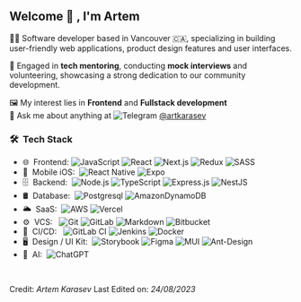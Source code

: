 

<h2> Welcome 👋 , I'm Artem</h2>

👨‍💻 Software developer based in Vancouver 🇨🇦, specializing in building user-friendly web applications, product design features and user interfaces.

🐤 Engaged in **tech mentoring**, conducting **mock interviews** and volunteering, showcasing a strong dedication to our community development.

🖼️ My interest lies in **Frontend** and **Fullstack development**  
💬 Ask me about anything at ![Telegram](https://img.shields.io/badge/Telegram-2CA5E0?style=flat&logo=telegram&logoColor=white) [@artkarasev](https://telegram.me/artkarasev)

<h3> 🛠 &nbsp;Tech Stack</h3>



- 🌐 &nbsp;Frontend:&nbsp;![JavaScript](https://img.shields.io/badge/javascript-%23323330.svg?style=flat&logo=javascript&logoColor=%23F7DF1E) ![React](https://img.shields.io/badge/-React-0A1A2F?style=flat&logo=react) ![Next.js](https://img.shields.io/badge/-Next.js-0A1A2F?style=flat&logo=next.js) ![Redux](https://img.shields.io/badge/redux-%23593d88.svg?style=flat&logo=redux&logoColor=white) ![SASS](https://img.shields.io/badge/SASS-hotpink.svg?style=flat&logo=SASS&logoColor=white)
- 📱 &nbsp;Mobile iOS:&nbsp; ![React Native](https://img.shields.io/badge/-React%20Native-0A1A2F?style=flat&logo=React&logoColor=00d8fd) ![Expo](https://img.shields.io/badge/expo-1C1E24?style=flat&logo=expo&logoColor=#D04A37)
- 🗄 &nbsp;Backend:&nbsp; ![Node.js](https://img.shields.io/badge/-Node.js-0A1A2F?style=flat&logo=node.js) ![TypeScript](https://img.shields.io/badge/typescript-%23007ACC.svg?style=flat&logo=typescript&logoColor=white) ![Express.js](https://img.shields.io/badge/express.js-%23404d59.svg?style=flat&logo=express&logoColor=%2361DAFB) ![NestJS](https://img.shields.io/badge/nestjs-%23E0234E.svg?style=flat&logo=nestjs&logoColor=white)
- 🛢 &nbsp;Database:&nbsp; ![Postgresql](https://img.shields.io/badge/-Postgresql-0A1A2F?style=flat&logo=postgresql) ![AmazonDynamoDB](https://img.shields.io/badge/Amazon%20DynamoDB-4053D6?style=flat&logo=Amazon%20DynamoDB&logoColor=white)
- 🌥️ &nbsp;SaaS:&nbsp; ![AWS](https://img.shields.io/badge/AWS-%23FF9900.svg?style=flat&logo=amazon-aws&logoColor=white) ![Vercel](https://img.shields.io/badge/vercel-%23000000.svg?style=flat&logo=vercel&logoColor=white)
- ⚙️ &nbsp;VCS: &nbsp; ![Git](https://img.shields.io/badge/-Git-0A1A2F?style=flat&logo=git) ![GitLab](https://img.shields.io/badge/gitlab-%23181717.svg?style=flat&logo=gitlab&logoColor=white) ![Markdown](https://img.shields.io/badge/-Markdown-0A1A2F?style=flat&logo=markdown) ![Bitbucket](https://img.shields.io/badge/bitbucket-%230047B3.svg?style=flat&logo=bitbucket&logoColor=white)
- 🚀 &nbsp;CI/CD: &nbsp; ![GitLab CI](https://img.shields.io/badge/gitlab%20ci-%23181717.svg?style=flat&logo=gitlab&logoColor=white) ![Jenkins](https://img.shields.io/badge/jenkins-%232C5263.svg?style=flat&logo=jenkins&logoColor=white) ![Docker](https://img.shields.io/badge/docker-%230db7ed.svg?style=flat&logo=docker&logoColor=white)
- 🖥 &nbsp;Design / UI Kit:&nbsp; ![Storybook](https://img.shields.io/badge/-Storybook-FF4785?style=flat&logo=storybook&logoColor=white) ![Figma](https://img.shields.io/badge/-Figma-0A1A2F?style=flat&logo=figma) ![MUI](https://img.shields.io/badge/MUI-%230081CB.svg?style=flat&logo=mui&logoColor=white) ![Ant-Design](https://img.shields.io/badge/-AntDesign-%230170FE?style=flat&logo=ant-design&logoColor=white)
- 🤖 &nbsp;AI:&nbsp; ![ChatGPT](https://img.shields.io/badge/chatGPT-74aa9c?style=flat&logo=openai&logoColor=white)
<br/>

Credit: *Artem Karasev*
Last Edited on: *24/08/2023*